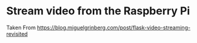 # Stream video from the Raspberry Pi
Taken From https://blog.miguelgrinberg.com/post/flask-video-streaming-revisited 
